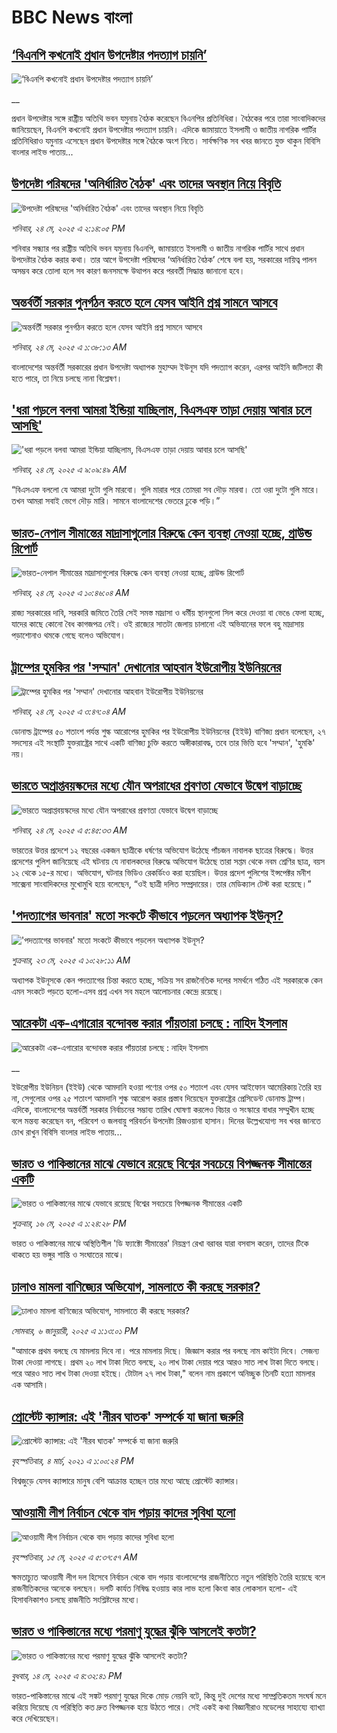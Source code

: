 # BBC News বাংলা## [‘বিএনপি কখনোই প্রধান উপদেষ্টার পদত্যাগ চায়নি’](https://www.bbc.co.uk/bengali/live/cre9vvx0n34t?at_campaign=githubrss)![‘বিএনপি কখনোই প্রধান উপদেষ্টার পদত্যাগ চায়নি’](https://ichef.bbci.co.uk/ace/standard/240/cpsprodpb/f78c/live/e81439f0-38ae-11f0-8519-3b5a01ebe413.jpg)__প্রধান উপদেষ্টার সঙ্গে রাষ্ট্রীয় অতিথি ভবন যমুনায় বৈঠক করেছেন বিএনপির প্রতিনিধিরা। বৈঠকের পরে তারা সাংবাদিকদের জানিয়েছেন, বিএনপি কখনোই প্রধান উপদেষ্টার পদত্যাগ চায়নি। এদিকে জামায়াতে ইসলামী ও জাতীয় নাগরিক পার্টির প্রতিনিধিরাও যমুনায় এসেছেন প্রধান উপদেষ্টার সঙ্গে বৈঠকে অংশ নিতে। সার্বক্ষণিক সব খবর জানতে যুক্ত থাকুন বিবিসি বাংলার লাইভ পাতায়...## [উপদেষ্টা পরিষদের 'অনির্ধারিত বৈঠক' এবং তাদের অবস্থান নিয়ে বিবৃতি ](https://www.bbc.com/bengali/articles/cnv17g7pp53o?at_campaign=githubrss)![উপদেষ্টা পরিষদের 'অনির্ধারিত বৈঠক' এবং তাদের অবস্থান নিয়ে বিবৃতি ](https://ichef.bbci.co.uk/ace/standard/240/cpsprodpb/948f/live/8466e320-38a5-11f0-8043-23d06de0e7d7.jpg)_শনিবার, ২৪ মে, ২০২৫ এ ২:১৪:০৫ PM_শনিবার সন্ধ্যার পর রাষ্ট্রীয় অতিথি ভবন যমুনায় বিএনপি, জামায়াতে ইসলামী ও জাতীয় নাগরিক পার্টির সাথে প্রধান উপদেষ্টার বৈঠক করার কথা। তার আগে উপদেষ্টা পরিষদের ‘অনির্ধারিত বৈঠক’ শেষে বলা হয়, সরকারের দায়িত্ব পালন অসম্ভব করে তোলা হলে সব কারণ জনসমক্ষে উত্থাপন করে পরবর্তী সিদ্ধান্ত জানানো হবে।## [অন্তর্বর্তী সরকার পুনর্গঠন করতে হলে যেসব আইনি প্রশ্ন সামনে আসবে](https://www.bbc.com/bengali/articles/ckg4dw7gr76o?at_campaign=githubrss)![অন্তর্বর্তী সরকার পুনর্গঠন করতে হলে যেসব আইনি প্রশ্ন সামনে আসবে](https://ichef.bbci.co.uk/ace/standard/240/cpsprodpb/cc66/live/2d9fdcd0-379d-11f0-8947-7d6241f9fce9.jpg)_শনিবার, ২৪ মে, ২০২৫ এ ১:৩৮:১৩ AM_বাংলাদেশের অন্তর্বর্তী সরকারের প্রধান উপদেষ্টা অধ্যাপক মুহাম্মদ ইউনূস যদি পদত্যাগ করেন, এরপর আইনি জটিলতা কী হতে পারে, তা নিয়ে চলছে নানা বিশ্লেষণ।## ['ধরা পড়লে বলবা আমরা ইন্ডিয়া যাচ্ছিলাম, বিএসএফ তাড়া দেয়ায় আবার চলে আসছি' ](https://www.bbc.com/bengali/articles/c0ln4k47nr7o?at_campaign=githubrss)!['ধরা পড়লে বলবা আমরা ইন্ডিয়া যাচ্ছিলাম, বিএসএফ তাড়া দেয়ায় আবার চলে আসছি' ](https://ichef.bbci.co.uk/ace/standard/240/cpsprodpb/8a61/live/6e7d7e30-371e-11f0-ac92-89dea08e172c.jpg)_শনিবার, ২৪ মে, ২০২৫ এ ৯:০৯:৪৯ AM_“বিএসএফ বললো যে আমরা দুটো গুলি মারবো। গুলি মারার পরে তোমরা সব দৌড় মারবা। তো ওরা দুটো গুলি মারে। তখন আমরা সবাই ভেগে দৌড় মারি। সামনে বাংলাদেশের ভেতরে ঢুকে পড়ি।”## [ভারত-নেপাল সীমান্তের মাদ্রাসাগুলোর বিরুদ্ধে কেন ব্যবস্থা নেওয়া হচ্ছে, গ্রাউন্ড রিপোর্ট](https://www.bbc.com/bengali/articles/c4gr6q7n9rqo?at_campaign=githubrss)![ভারত-নেপাল সীমান্তের মাদ্রাসাগুলোর বিরুদ্ধে কেন ব্যবস্থা নেওয়া হচ্ছে, গ্রাউন্ড রিপোর্ট](https://ichef.bbci.co.uk/ace/standard/240/cpsprodpb/42c9/live/199b2620-3876-11f0-8947-7d6241f9fce9.jpg)_শনিবার, ২৪ মে, ২০২৫ এ ১০:৪৬:০৪ AM_রাজ্য সরকারের দাবি, সরকারি জমিতে তৈরি সেই সমস্ত মাদ্রাসা ও ধর্মীয় স্থানগুলো সিল করে দেওয়া বা ভেঙে ফেলা হচ্ছে, যাদের কাছে কোনো বৈধ কাগজপত্র নেই। ওই রাজ্যের সাতটা জেলায় চালানো এই অভিযানের ফলে বহু মাদ্রাসায় পড়াশোনাও থমকে গেছে বলেও অভিযোগ।## [ট্রাম্পের হুমকির পর 'সম্মান' দেখানোর আহবান ইউরোপীয় ইউনিয়নের](https://www.bbc.com/bengali/articles/c70n7n89zn5o?at_campaign=githubrss)![ট্রাম্পের হুমকির পর 'সম্মান' দেখানোর আহবান ইউরোপীয় ইউনিয়নের](https://ichef.bbci.co.uk/ace/standard/240/cpsprodpb/1170/live/a911bce0-384b-11f0-8519-3b5a01ebe413.jpg)_শনিবার, ২৪ মে, ২০২৫ এ ৩:৪৭:০৪ AM_ডোনাল্ড ট্রাম্পের ৫০ শতাংশ পর্যন্ত শুল্ক আরোপের হুমকির পর ইউরোপীয় ইউনিয়নের (ইইউ) বাণিজ্য প্রধান বলেছেন, ২৭ সদস্যের এই সংস্থাটি যুক্তরাষ্ট্রের সাথে একটি বাণিজ্য চুক্তি করতে অঙ্গীকারাবদ্ধ, তবে তার ভিত্তি হবে 'সম্মান', 'হুমকি' নয়।## [ভারতে অপ্রাপ্তবয়স্কদের মধ্যে যৌন অপরাধের প্রবণতা যেভাবে  উদ্বেগ বাড়াচ্ছে](https://www.bbc.com/bengali/articles/cvg762yl3e1o?at_campaign=githubrss)![ভারতে অপ্রাপ্তবয়স্কদের মধ্যে যৌন অপরাধের প্রবণতা যেভাবে  উদ্বেগ বাড়াচ্ছে](https://ichef.bbci.co.uk/ace/standard/240/cpsprodpb/9ddf/live/93e38ec0-37ce-11f0-8947-7d6241f9fce9.jpg)_শনিবার, ২৪ মে, ২০২৫ এ ৫:৪৫:৩৩ AM_ভারতের উত্তর প্রদেশে ১২ বছরের একজন ছাত্রীকে ধর্ষণের অভিযোগ উঠেছে পাঁচজন নাবালক ছাত্রের বিরুদ্ধে। উত্তর প্রদেশের পুলিশ জানিয়েছে এই ঘটনায় যে নাবালকদের বিরুদ্ধে অভিযোগ উঠেছে তারা সপ্তম থেকে নবম শ্রেণির ছাত্র, বয়স ১২ থেকে ১৫-র মধ্যে।
অভিযোগ, ঘটনার ভিডিও রেকর্ডিংও করা হয়েছিল। 
উত্তর প্রদেশ পুলিশের ইন্সপেক্টর মনীশ সাক্সেনা সাংবাদিকদের মুখোমুখি হয়ে বলেছেন, “ওই ছাত্রী দলিত সম্প্রদায়ের। তার মেডিক্যাল টেস্ট করা হয়েছে।”## ['পদত্যাগের ভাবনার' মতো সংকটে কীভাবে পড়লেন অধ্যাপক ইউনূস?](https://www.bbc.com/bengali/articles/c9dqgz316d9o?at_campaign=githubrss)!['পদত্যাগের ভাবনার' মতো সংকটে কীভাবে পড়লেন অধ্যাপক ইউনূস?](https://ichef.bbci.co.uk/ace/standard/240/cpsprodpb/e7ee/live/9da0f250-37be-11f0-9e4d-b7a43daeff47.jpg)_শুক্রবার, ২৩ মে, ২০২৫ এ ১০:২৮:১১ AM_অধ্যাপক ইউনূসকে কেন পদত্যাগের চিন্তা করতে হচ্ছে, সক্রিয় সব রাজনৈতিক দলের সমর্থনে গঠিত এই সরকারকে কেন এমন সংকটে পড়তে হলো-এসব প্রশ্ন এখন সব মহলে আলোচনার কেন্দ্রে রয়েছে।## [আরেকটা এক-এগারোর বন্দোবস্ত করার পাঁয়তারা চলছে : নাহিদ ইসলাম](https://www.bbc.co.uk/bengali/live/c706rdww0kyt?at_campaign=githubrss)![আরেকটা এক-এগারোর বন্দোবস্ত করার পাঁয়তারা চলছে : নাহিদ ইসলাম](https://ichef.bbci.co.uk/ace/standard/240/cpsprodpb/73cc/live/2f3cfd50-37e5-11f0-96c3-cf669419a2b0.jpg)__ইউরোপীয় ইউনিয়ন (ইইউ) থেকে আমদানি হওয়া পণ্যের ওপর ৫০ শতাংশ এবং যেসব আইফোন আমেরিকায় তৈরি হয় না, সেগুলোর ওপর ২৫ শতাংশ আমদানি শুল্ক আরোপ করার প্রস্তাব দিয়েছেন যুক্তরাষ্ট্রের প্রেসিডেন্ট ডোনাল্ড ট্রাম্প। এদিকে, বাংলাদেশের অন্তর্বর্তী সরকার নির্বাচনের সম্ভাব্য তারিখ ঘোষণা করলেও বিচার ও সংস্কারে বাধার সম্মুখীন হচ্ছে বলে মন্তব্য করেছেন বন, পরিবেশ ও জলবায়ু পরিবর্তন উপদেষ্টা রিজওয়ানা হাসান। দিনের উল্লেখযোগ্য সব খবর জানতে চোখ রাখুন বিবিসি বাংলার লাইভ পাতায়...## [ভারত ও পাকিস্তানের মাঝে যেভাবে রয়েছে বিশ্বের সবচেয়ে বিপজ্জনক সীমান্তের একটি](https://www.bbc.com/bengali/articles/c93lq5w5323o?at_campaign=githubrss)![ভারত ও পাকিস্তানের মাঝে যেভাবে রয়েছে বিশ্বের সবচেয়ে বিপজ্জনক সীমান্তের একটি](https://ichef.bbci.co.uk/ace/standard/240/cpsprodpb/ae43/live/cba263e0-3238-11f0-96c3-cf669419a2b0.jpg)_শুক্রবার, ১৬ মে, ২০২৫ এ ১:২৪:২৮ PM_ভারত ও পাকিস্তানের মাঝে অস্থিতিশীল 'ডি ফ্যাক্টো সীমান্তের' নিয়ন্ত্রণ রেখা বরাবর যারা বসবাস করেন, তাদের টিকে থাকতে হয় ভঙ্গুর শান্তি ও সংঘাতের মাঝে।## [ঢালাও মামলা বাণিজ্যের অভিযোগ, সামলাতে কী করছে সরকার?](https://www.bbc.com/bengali/articles/cz6l552xl72o?at_campaign=githubrss)![ঢালাও মামলা বাণিজ্যের অভিযোগ, সামলাতে কী করছে সরকার?](https://ichef.bbci.co.uk/ace/standard/240/cpsprodpb/46cd/live/53c206f0-cc1c-11ef-94cb-5f844ceb9e30.jpg)_সোমবার, ৬ জানুয়ারী, ২০২৫ এ ১:১৩:০১ PM_"আমাকে প্রথম বলছে যে মামলায় দিবে না। পরে মামলায় দিছে। জিজ্ঞাস করার পর বলছে নাম কাইটা দিবে। সেজন্য টাকা দেওয়া লাগছে। প্রথম ২০ লাখ টাকা দিতে বলছে, ২০ লাখ টাকা দেয়ার পরে আরও সাত লাখ টাকা দিতে বলছে। পরে আরও সাত লাখ টাকা দেওয়া হইছে। টোটাল ২৭ লাখ টাকা," বলেন নাম প্রকাশে অনিচ্ছুক তিনটি হত্যা মামলার এক আসামি।## [প্রোস্টেট ক্যান্সার: এই 'নীরব ঘাতক' সম্পর্কে যা জানা জরুরি](https://www.bbc.com/bengali/news-56278122?at_campaign=githubrss)![প্রোস্টেট ক্যান্সার: এই 'নীরব ঘাতক' সম্পর্কে যা জানা জরুরি](https://ichef.bbci.co.uk/ace/standard/240/cpsprodpb/CC99/production/_117377325_mediaitem117377324.jpg)_বৃহস্পতিবার, ৪ মার্চ, ২০২১ এ ১:০০:২৪ PM_বিশ্বজুড়ে যেসব ক্যান্সারে মানুষ বেশি আক্রান্ত হচ্ছেন তার মধ্যে আছে প্রোস্টেট ক্যান্সার।## [আওয়ামী লীগ নির্বাচন থেকে বাদ পড়ায় কাদের সুবিধা হলো](https://www.bbc.com/bengali/articles/cdxk9181n5go?at_campaign=githubrss)![আওয়ামী লীগ নির্বাচন থেকে বাদ পড়ায় কাদের সুবিধা হলো](https://ichef.bbci.co.uk/ace/standard/240/cpsprodpb/3f78/live/0eccb5a0-3110-11f0-8947-7d6241f9fce9.jpg)_বৃহস্পতিবার, ১৫ মে, ২০২৫ এ ৫:৩৭:৫৭ AM_ক্ষমতাচ্যুত আওয়ামী লীগ দল হিসেবে নির্বাচন থেকে বাদ পড়ায় বাংলাদেশের রাজনীতিতে নতুন পরিস্থিতি তৈরি হয়েছে বলে রাজনীতিকদের অনেকে বলছেন। দলটি কার্যত নিষিদ্ধ হওয়ায় কার লাভ হলো কিংবা কার লোকসান হলো- এই হিসাবনিকাশও চলছে রাজনীতি সংশ্লিষ্টদের মধ্যে।## [ভারত ও পাকিস্তানের মধ্যে পরমাণু যুদ্ধের ঝুঁকি আসলেই কতটা?](https://www.bbc.com/bengali/articles/c2lkdrk84n1o?at_campaign=githubrss)![ভারত ও পাকিস্তানের মধ্যে পরমাণু যুদ্ধের ঝুঁকি আসলেই কতটা?](https://ichef.bbci.co.uk/ace/standard/240/cpsprodpb/a572/live/1928c140-309f-11f0-8947-7d6241f9fce9.jpg)_বুধবার, ১৪ মে, ২০২৫ এ ৪:৩২:৪১ PM_ভারত-পাকিস্তানের মাঝে এই সঙ্কট পরমাণু যুদ্ধের দিকে মোড় নেয়নি বটে, কিন্তু দুই দেশের মধ্যে সাম্প্রতিকতম সংঘর্ষ মনে করিয়ে দিয়েছে যে পরিস্থিতি কত দ্রুত বিপজ্জনক হয়ে উঠতে পারে।
সেই একই কথা বিজ্ঞানীরাও মডেলের সাহায্যে ব্যাখ্যা করে দেখিয়েছেন।